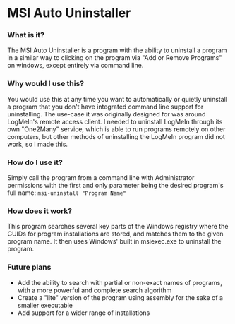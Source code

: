 # MSI Auto Uninstaller

### What is it?
The MSI Auto Uninstaller is a program with the ability to uninstall a program in a similar way to clicking on the program via "Add or Remove Programs" on windows, except entirely via command line.

### Why would I use this?
You would use this at any time you want to automatically or quietly uninstall a program that you don't have integrated command line support for uninstalling. The use-case it was originally designed for was around LogMeIn's remote access client. I needed to uninstall LogMeIn through its own "One2Many" service, which is able to run programs remotely on other computers, but other methods of uninstalling the LogMeIn program did not work, so I made this.

### How do I use it?
Simply call the program from a command line with Administrator permissions with the first and only parameter being the desired program's full name:
`msi-uninstall "Program Name"`

### How does it work?
This program searches several key parts of the Windows registry where the GUIDs for program installations are stored, and matches them to the given program name. It then uses Windows' built in msiexec.exe to uninstall the program.

### Future plans
* Add the ability to search with partial or non-exact names of programs, with a more powerful and complete search algorithm
* Create a "lite" version of the program using assembly for the sake of a smaller executable
* Add support for a wider range of installations
